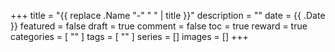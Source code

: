 +++
title = "{{ replace .Name "-" " " | title }}"
description = ""
date = {{ .Date }}
featured = false
draft = true
comment = false
toc = true
reward = true
categories = [
  ""
]
tags = [
  ""
]
series = []
images = []
+++

<!--more-->
